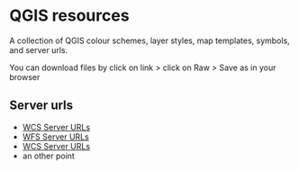 # QGIS resources

A collection of QGIS colour schemes, layer styles, map templates, symbols, and server urls.

  You can download files by click on link > click on Raw > Save as in your browser

## Server urls
- [WCS Server URLs](server-urls/wcs_server.xml)
- [WFS Server URLs](server-urls/wfs_server.xml)
- [WCS Server URLs](server-urls/wms_server.xml)
- an other point
